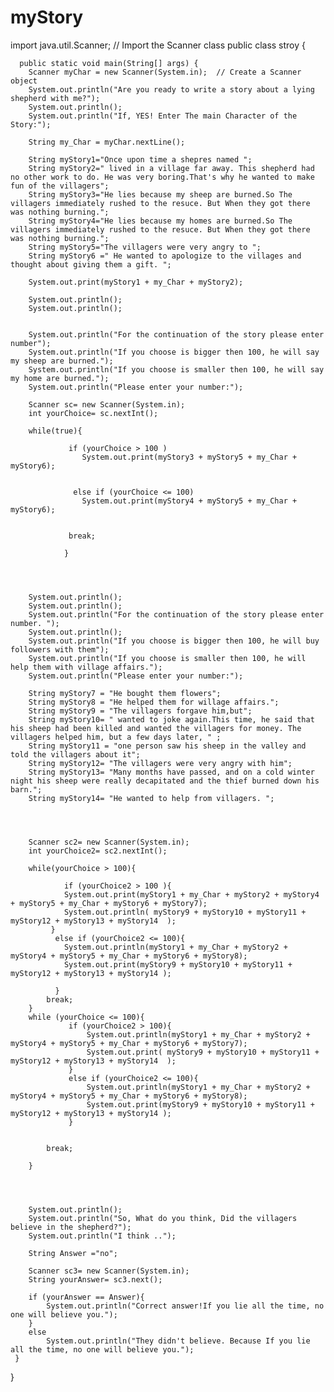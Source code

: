 # myStory
import java.util.Scanner;  // Import the Scanner class
public class stroy {
	

	  public static void main(String[] args) {
	    Scanner myChar = new Scanner(System.in);  // Create a Scanner object
	    System.out.println("Are you ready to write a story about a lying shepherd with me?");
	    System.out.println();
	    System.out.println("If, YES! Enter The main Character of the Story:");

	    String my_Char = myChar.nextLine();
	    
	    String myStory1="Once upon time a shepres named ";
	    String myStory2=" lived in a village far away. This shepherd had no other work to do. He was very boring.That's why he wanted to make fun of the villagers";
	    String myStory3="He lies because my sheep are burned.So The villagers immediately rushed to the resuce. But When they got there was nothing burning.";
	    String myStory4="He lies because my homes are burned.So The villagers immediately rushed to the resuce. But When they got there was nothing burning.";
	    String myStory5="The villagers were very angry to ";
	    String myStory6 =" He wanted to apologize to the villages and thought about giving them a gift. ";
	    
	    System.out.print(myStory1 + my_Char + myStory2);
	    
	    System.out.println();
	    System.out.println();
	    
	    
	    System.out.println("For the continuation of the story please enter number");
	    System.out.println("If you choose is bigger then 100, he will say my sheep are burned.");
	    System.out.println("If you choose is smaller then 100, he will say my home are burned.");
	    System.out.println("Please enter your number:");
	    
	    Scanner sc= new Scanner(System.in);
	    int yourChoice= sc.nextInt();
	   
	    while(true){
	    	
		         if (yourChoice > 100 )
			    	System.out.print(myStory3 + myStory5 + my_Char + myStory6);
			      
			 
			      else if (yourChoice <= 100)
			    	System.out.print(myStory4 + myStory5 + my_Char + myStory6);
		         
			    	
		         break;
			    
			    }
	    	
	      
	 
	    
	    System.out.println();
	    System.out.println();
	    System.out.println("For the continuation of the story please enter number. ");
	    System.out.println();
	    System.out.println("If you choose is bigger then 100, he will buy followers with them");
	    System.out.println("If you choose is smaller then 100, he will help them with village affairs.");
	    System.out.println("Please enter your number:");
	    
	    String myStory7 = "He bought them flowers";
	    String myStory8 = "He helped them for willage affairs.";
	    String myStory9 = "The villagers forgave him,but";
	    String myStory10= " wanted to joke again.This time, he said that his sheep had been killed and wanted the villagers for money. The villagers helped him, but a few days later, " ;
	    String myStory11 = "one person saw his sheep in the valley and told the villagers about it";
	    String myStory12= "The villagers were very angry with him";
	    String myStory13= "Many months have passed, and on a cold winter night his sheep were really decapitated and the thief burned down his barn.";
	    String myStory14= "He wanted to help from villagers. ";
	    
	    
	    
	    
	    Scanner sc2= new Scanner(System.in);
	    int yourChoice2= sc2.nextInt();
	    
	    while(yourChoice > 100){
	    	
	    		if (yourChoice2 > 100 ){
		    	System.out.print(myStory1 + my_Char + myStory2 + myStory4 + myStory5 + my_Char + myStory6 + myStory7);
		        System.out.println( myStory9 + myStory10 + myStory11 + myStory12 + myStory13 + myStory14  );
		     }
		      else if (yourChoice2 <= 100){
		    	System.out.println(myStory1 + my_Char + myStory2 + myStory4 + myStory5 + my_Char + myStory6 + myStory8);
		    	System.out.print(myStory9 + myStory10 + myStory11 + myStory12 + myStory13 + myStory14 );
		    	
	    	  }
	    	break; 
	    }
	    while (yourChoice <= 100){
		    	 if (yourChoice2 > 100){
		    		 System.out.println(myStory1 + my_Char + myStory2 + myStory4 + myStory5 + my_Char + myStory6 + myStory7);
		    		 System.out.print( myStory9 + myStory10 + myStory11 + myStory12 + myStory13 + myStory14  );
		    	 }
		    	 else if (yourChoice2 <= 100){
		    		 System.out.println(myStory1 + my_Char + myStory2 + myStory4 + myStory5 + my_Char + myStory6 + myStory8);
		    		 System.out.print(myStory9 + myStory10 + myStory11 + myStory12 + myStory13 + myStory14 );
		    	 }
	     
		  
		    break;
		    
		}
	    
	    
	    
	    
	    System.out.println();
	    System.out.println("So, What do you think, Did the villagers believe in the shepherd?");
	    System.out.println("I think ..");
	  
	    String Answer ="no";
	    
	    Scanner sc3= new Scanner(System.in);
	    String yourAnswer= sc3.next();
	    
	    if (yourAnswer == Answer){
	    	System.out.println("Correct answer!If you lie all the time, no one will believe you.");
	    }
	    else 
	    	System.out.println("They didn't believe. Because If you lie all the time, no one will believe you.");
	 }
	  
	  
}

	  
	  
	

